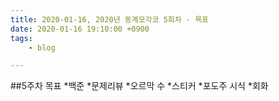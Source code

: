 ```yaml
---
title: 2020-01-16, 2020년 동계모각코 5회차 - 목표
date: 2020-01-16 19:10:00 +0900
tags:
    - blog

---
```


##5주차 목표
*백준
  *문제리뷰
  *오르막 수
  *스티커
  *포도주 시식
*회화
